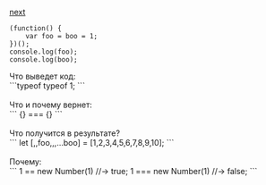 <a href="02.md">next</a>

```
(function() {
    var foo = boo = 1;
})();
console.log(foo);
console.log(boo);
```


<div>
Что выведет код:

<br/>
```typeof typeof 1;
```
</div>

<br/>

<div>
Что и почему вернет:

<br/>
```
{} === {}
```
</div>

<br/>

<div>
Что получится в результате?

<br/>
```
let [,,foo,,,...boo] = [1,2,3,4,5,6,7,8,9,10];
```
</div>

<br/>

<div>
Почему:

<br/>
```
1 == new Number(1) //-> true;
1 === new Number(1) //-> false;
```
</div>